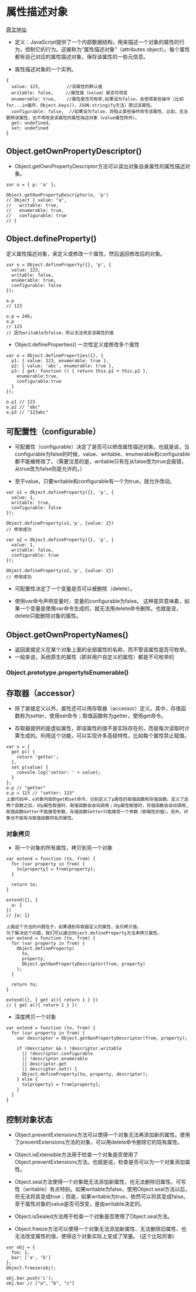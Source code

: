 # 属性描述对象
[原文地址](http://javascript.ruanyifeng.com/stdlib/attributes.html)
- 定义：JavaScript提供了一个内部数据结构，用来描述一个对象的属性的行为，控制它的行为。这被称为“属性描述对象”（attributes object）。每个属性都有自己对应的属性描述对象，保存该属性的一些元信息。

- 属性描述对象的一个实例。
```
{
  value: 123,          //该属性的默认值
  writable: false,　   //属性值（value）是否可改变
  enumerable: true,    //属性是否可枚举,如果设为false，会使得某些操作（比如for...in循环、Object.keys()、JSON.stringify方法）跳过该属性。
  configurable: false,  //如果设为false，将阻止某些操作改写该属性，比如，无法删除该属性，也不得改变该属性的属性描述对象（value属性除外）。
  get: undefined,      
  set: undefined
}
```

## Object.getOwnPropertyDescriptor()
- Object.getOwnPropertyDescriptor方法可以读出对象自身属性的属性描述对象。

```
var o = { p: 'a' };

Object.getOwnPropertyDescriptor(o, 'p')
// Object { value: "a",
//   writable: true,
//   enumerable: true,
//   configurable: true
// }
```

## Object.defineProperty()
定义属性描述对象，来定义或修改一个属性，然后返回修改后的对象。

```
var o = Object.defineProperty({}, 'p', {
  value: 123,
  writable: false,
  enumerable: true,
  configurable: false
});

o.p
// 123

o.p = 246;
o.p
// 123
// 因为writable为false，所以无法改变该属性的值
```
- Object.defineProperties()
一次性定义或修改多个属性

```
var o = Object.defineProperties({}, {
  p1: { value: 123, enumerable: true },
  p2: { value: 'abc', enumerable: true },
  p3: { get: function () { return this.p1 + this.p2 },
    enumerable:true,
    configurable:true
  }
});

o.p1 // 123
o.p2 // "abc"
o.p3 // "123abc"
```

## 可配置性（configurable）
- 可配置性（configurable）决定了是否可以修改属性描述对象。也就是说，当configurable为false的时候，value、writable、enumerable和configurable都不能被修改了。（需要注意的是，writable只有在从false改为true会报错，从true改为false则是允许的。）

- 至于value，只要writable和configurable有一个为true，就允许改动。

```
var o1 = Object.defineProperty({}, 'p', {
  value: 1,
  writable: true,
  configurable: false
});

Object.defineProperty(o1,'p', {value: 2})
// 修改成功

var o2 = Object.defineProperty({}, 'p', {
  value: 1,
  writable: false,
  configurable: true
});

Object.defineProperty(o2,'p', {value: 2})
// 修改成功
```

- 可配置性决定了一个变量是否可以被删除（delete）。

- 使用var命令声明变量时，变量的configurable为false。
这种差异意味着，如果一个变量是使用var命令生成的，就无法用delete命令删除。也就是说，delete只能删除对象的属性。

## Object.getOwnPropertyNames()
- 返回直接定义在某个对象上面的全部属性的名称，而不管该属性是否可枚举。
- 一般来说，系统原生的属性（即非用户自定义的属性）都是不可枚举的

### Object.prototype.propertyIsEnumerable()



## 存取器（accessor）
- 除了直接定义以外，属性还可以用存取器（accessor）定义。其中，存值函数称为setter，使用set命令；取值函数称为getter，使用get命令。

- 存取器提供的是虚拟属性，即该属性的值不是实际存在的，而是每次读取时计算生成的。利用这个功能，可以实现许多高级特性，比如每个属性禁止赋值。

```
var o = {
  get p() {
    return 'getter';
  },
  set p(value) {
    console.log('setter: ' + value);
  }
};
o.p // "getter"
o.p = 123 // "setter: 123"
上面代码中，o对象内部的get和set命令，分别定义了p属性的取值函数和存值函数。定义了这两个函数之后，对p属性取值时，取值函数会自动调用；对p属性赋值时，存值函数会自动调用,取值函数Getter不能接受参数，存值函数Setter只能接受一个参数（即属性的值）。另外，对象也不能有与取值函数同名的属性。
```


### 对象拷贝
- 将一个对象的所有属性，拷贝到另一个对象
```
var extend = function (to, from) {
  for (var property in from) {
    to[property] = from[property];
  }

  return to;
}

extend({}, {
  a: 1
})
// {a: 1}

上面这个方法的问题在于，如果遇到存取器定义的属性，会只拷贝值。
为了解决这个问题，我们可以通过Object.defineProperty方法来拷贝属性。
var extend = function (to, from) {
  for (var property in from) {
    Object.defineProperty(
      to,
      property,
      Object.getOwnPropertyDescriptor(from, property)
    );
  }

  return to;
}

extend({}, { get a(){ return 1 } })
// { get a(){ return 1 } })

```
- 深度拷贝一个对象
```
var extend = function (to, from) {
  for (var property in from) {
    var descriptor = Object.getOwnPropertyDescriptor(from, property);

    if (descriptor && ( !descriptor.writable
      || !descriptor.configurable
      || !descriptor.enumerable
      || descriptor.get
      || descriptor.set)) {
      Object.defineProperty(to, property, descriptor);
    } else {
      to[property] = from[property];
    }
  }
}
```

## 控制对象状态
- Object.preventExtensions方法可以使得一个对象无法再添加新的属性。使用了preventExtensions方法的对象，可以用delete命令删除它的现有属性。
- Object.isExtensible方法用于检查一个对象是否使用了Object.preventExtensions方法。也就是说，检查是否可以为一个对象添加属性。

- Object.seal方法使得一个对象既无法添加新属性，也无法删除旧属性。可写性（writable）有点特别。如果writable为false，使用Object.seal方法以后，将无法将其变成true；但是，如果writable为true，依然可以将其变成false。至于属性对象的value是否可改变，是由writable决定的。

- Object.isSealed方法用于检查一个对象是否使用了Object.seal方法。

- Object.freeze方法可以使得一个对象无法添加新属性、无法删除旧属性、也无法改变属性的值，使得这个对象实际上变成了常量。 (这个比较厉害)
```
var obj = {
  foo: 1,
  bar: ['a', 'b']
};
Object.freeze(obj);

obj.bar.push('c');
obj.bar // ["a", "b", "c"]
```
